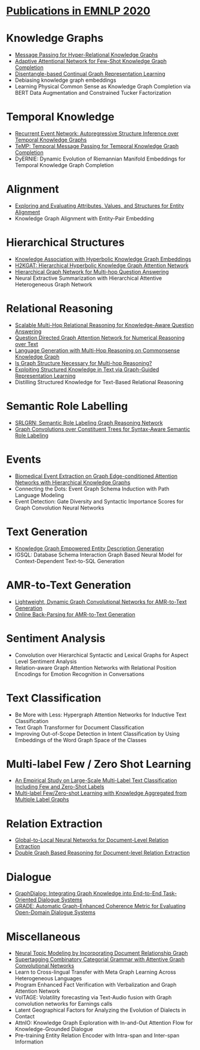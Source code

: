 # [Publications in EMNLP 2020](https://2020.emnlp.org/papers/main) 



# Knowledge Graphs
- [Message Passing for Hyper-Relational Knowledge Graphs](https://github.com/naganandy/graph-based-deep-learning-literature/blob/master/conference-publications/folders/publications_emnlp20/stare_emnlp20/README.md)
- [Adaptive Attentional Network for Few-Shot Knowledge Graph Completion](https://github.com/naganandy/graph-based-deep-learning-literature/blob/master/conference-publications/folders/publications_emnlp20/faan_emnlp20/README.md)
- [Disentangle-based Continual Graph Representation Learning](https://github.com/naganandy/graph-based-deep-learning-literature/blob/master/conference-publications/folders/publications_emnlp20/dicgrl_emnlp20/README.md)
- Debiasing knowledge graph embeddings
- Learning Physical Common Sense as Knowledge Graph Completion via BERT Data Augmentation and Constrained Tucker Factorization



# Temporal Knowledge
- [Recurrent Event Network: Autoregressive Structure Inference over Temporal Knowledge Graphs](https://github.com/naganandy/graph-based-deep-learning-literature/blob/master/conference-publications/folders/publications_emnlp20/renet_emnlp20/README.md)
- [TeMP: Temporal Message Passing for Temporal Knowledge Graph Completion](https://github.com/naganandy/graph-based-deep-learning-literature/blob/master/conference-publications/folders/publications_emnlp20/temp_emnlp20/README.md)
- DyERNIE: Dynamic Evolution of Riemannian Manifold Embeddings for Temporal Knowledge Graph Completion



# Alignment
- [Exploring and Evaluating Attributes, Values, and Structures for Entity Alignment](https://github.com/naganandy/graph-based-deep-learning-literature/blob/master/conference-publications/folders/publications_emnlp20/attrgnn_emnlp20/README.md)
- Knowledge Graph Alignment with Entity-Pair Embedding



# Hierarchical Structures
- [Knowledge Association with Hyperbolic Knowledge Graph Embeddings](https://github.com/naganandy/graph-based-deep-learning-literature/blob/master/conference-publications/folders/publications_emnlp20/hyperka_emnlp20/README.md)
- [H2KGAT: Hierarchical Hyperbolic Knowledge Graph Attention Network](https://github.com/naganandy/graph-based-deep-learning-literature/blob/master/conference-publications/folders/publications_emnlp20/h2kgat_emnlp20/README.md)
- [Hierarchical Graph Network for Multi-hop Question Answering](https://github.com/naganandy/graph-based-deep-learning-literature/blob/master/conference-publications/folders/publications_emnlp20/hgn_emnlp20/README.md)
- Neural Extractive Summarization with Hierarchical Attentive Heterogeneous Graph Network



# Relational Reasoning
- [Scalable Multi-Hop Relational Reasoning for Knowledge-Aware Question Answering](https://github.com/naganandy/graph-based-deep-learning-literature/blob/master/conference-publications/folders/publications_emnlp20/mhgrn_emnlp20/README.md)
- [Question Directed Graph Attention Network for Numerical Reasoning over Text](https://github.com/naganandy/graph-based-deep-learning-literature/blob/master/conference-publications/folders/publications_emnlp20/qdgat_emnlp20/README.md)
- [Language Generation with Multi-Hop Reasoning on Commonsense Knowledge Graph](https://github.com/naganandy/graph-based-deep-learning-literature/blob/master/conference-publications/folders/publications_emnlp20/grf_emnlp20/README.md)
- [Is Graph Structure Necessary for Multi-hop Reasoning?](https://github.com/naganandy/graph-based-deep-learning-literature/blob/master/conference-publications/folders/publications_emnlp20/gmhr_emnlp20/README.md)
- [Exploiting Structured Knowledge in Text via Graph-Guided Representation Learning](https://github.com/naganandy/graph-based-deep-learning-literature/blob/master/conference-publications/folders/publications_emnlp20/glm_emnlp20/README.md)
- Distilling Structured Knowledge for Text-Based Relational Reasoning



# Semantic Role Labelling
- [SRLGRN: Semantic Role Labeling Graph Reasoning Network](https://github.com/naganandy/graph-based-deep-learning-literature/blob/master/conference-publications/folders/publications_emnlp20/srlgrn_emnlp20/README.md)
- [Graph Convolutions over Constituent Trees for Syntax-Aware Semantic Role Labeling](https://github.com/naganandy/graph-based-deep-learning-literature/blob/master/conference-publications/folders/publications_emnlp20/spangcn_emnlp20/README.md)



# Events
- [Biomedical Event Extraction on Graph Edge-conditioned Attention Networks with Hierarchical Knowledge Graphs](https://github.com/naganandy/graph-based-deep-learning-literature/blob/master/conference-publications/folders/publications_emnlp20/geanet_emnlp20/README.md)
- Connecting the Dots: Event Graph Schema Induction with Path Language Modeling
- Event Detection: Gate Diversity and Syntactic Importance Scores for Graph Convolution Neural Networks 



# Text Generation
- [Knowledge Graph Empowered Entity Description Generation](https://github.com/naganandy/graph-based-deep-learning-literature/blob/master/conference-publications/folders/publications_emnlp20/mgcn_emnlp20/README.md)
- IGSQL: Database Schema Interaction Graph Based Neural Model for Context-Dependent Text-to-SQL Generation



# AMR-to-Text Generation
- [Lightweight, Dynamic Graph Convolutional Networks for AMR-to-Text Generation](https://github.com/naganandy/graph-based-deep-learning-literature/blob/master/conference-publications/folders/publications_emnlp20/ldgcn_emnlp20/README.md)
- [Online Back-Parsing for AMR-to-Text Generation](https://github.com/naganandy/graph-based-deep-learning-literature/blob/master/conference-publications/folders/publications_emnlp20/amrbackparsing_emnlp20/README.md)



# Sentiment Analysis
- Convolution over Hierarchical Syntactic and Lexical Graphs for Aspect Level Sentiment Analysis 
- Relation-aware Graph Attention Networks with Relational Position Encodings for Emotion Recognition in Conversations



# Text Classification
- Be More with Less: Hypergraph Attention Networks for Inductive Text Classification
- Text Graph Transformer for Document Classification
- Improving Out-of-Scope Detection in Intent Classification by Using Embeddings of the Word Graph Space of the Classes



# Multi-label Few / Zero Shot Learning
- [An Empirical Study on Large-Scale Multi-Label Text Classification Including Few and Zero-Shot Labels](https://github.com/naganandy/graph-based-deep-learning-literature/blob/master/conference-publications/folders/publications_emnlp20/lwan_emnlp20/README.md)
- [Multi-label Few/Zero-shot Learning with Knowledge Aggregated from Multiple Label Graphs](https://github.com/naganandy/graph-based-deep-learning-literature/blob/master/conference-publications/folders/publications_emnlp20/kamg_emnlp20/README.md)



# Relation Extraction
- [Global-to-Local Neural Networks for Document-Level Relation Extraction](https://github.com/naganandy/graph-based-deep-learning-literature/blob/master/conference-publications/folders/publications_emnlp20/glre_emnlp20/README.md)
- [Double Graph Based Reasoning for Document-level Relation Extraction](https://github.com/naganandy/graph-based-deep-learning-literature/blob/master/conference-publications/folders/publications_emnlp20/gain_emnlp20/README.md)



# Dialogue
- [GraphDialog: Integrating Graph Knowledge into End-to-End Task-Oriented Dialogue Systems](https://github.com/naganandy/graph-based-deep-learning-literature/blob/master/conference-publications/folders/publications_emnlp20/graphdialog_emnlp20/README.md)
- [GRADE: Automatic Graph-Enhanced Coherence Metric for Evaluating Open-Domain Dialogue Systems](https://github.com/naganandy/graph-based-deep-learning-literature/blob/master/conference-publications/folders/publications_emnlp20/grade_emnlp20/README.md)



# Miscellaneous
- [Neural Topic Modeling by Incorporating Document Relationship Graph](https://github.com/naganandy/graph-based-deep-learning-literature/blob/master/conference-publications/folders/publications_emnlp20/gtm_emnlp20/README.md)
- [Supertagging Combinatory Categorial Grammar with Attentive Graph Convolutional Networks](https://github.com/naganandy/graph-based-deep-learning-literature/blob/master/conference-publications/folders/publications_emnlp20/agcn_emnlp20/README.md)
- Learn to Cross-lingual Transfer with Meta Graph Learning Across Heterogeneous Languages
- Program Enhanced Fact Verification with Verbalization and Graph Attention Network 
- VolTAGE: Volatility forecasting via Text-Audio fusion with Graph convolution networks for Earnings calls
- Latent Geographical Factors for Analyzing the Evolution of Dialects in Contact
- AttnIO: Knowledge Graph Exploration with In-and-Out Attention Flow for Knowledge-Grounded Dialogue
- Pre-training Entity Relation Encoder with Intra-span and Inter-span Information
